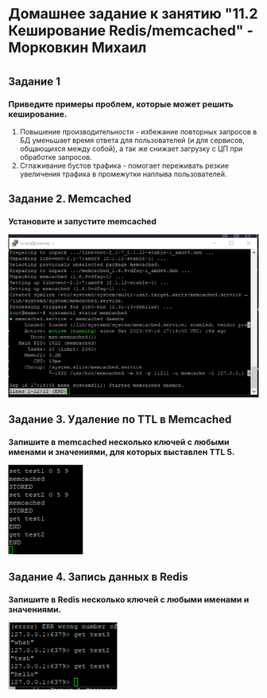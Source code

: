 # Домашнее задание к занятию "11.2 Кеширование Redis/memcached" - Морковкин Михаил
#
## Задание 1 
### Приведите примеры проблем, которые может решить кеширование.
1. Повышение производительности - избежание повторных запросов в БД уменьшает время ответа для пользователей (и для сервисов, общающихся между собой), а так же снижает загрузку с ЦП при обработке запросов.
2. Сглаживание бустов трафика - помогает переживать резкие увеличения трафика в промежутки наплыва пользователей.


## Задание 2. Memcached
### Установите и запустите memcached
![alt text](https://github.com/pseudowind/gitlab-hw/blob/main/img/11.1.png)

## Задание 3. Удаление по TTL в Memcached 
### Запишите в memcached несколько ключей с любыми именами и значениями, для которых выставлен TTL 5.
![alt text](https://github.com/pseudowind/gitlab-hw/blob/main/img/11.2.png)

## Задание 4. Запись данных в Redis 
### Запишите в Redis несколько ключей с любыми именами и значениями.
![alt text](https://github.com/pseudowind/gitlab-hw/blob/main/img/11.3.png)

